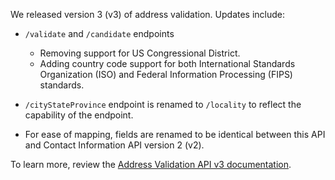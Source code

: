We released version 3 (v3) of address validation. Updates include:
- `/validate` and `/candidate` endpoints

     - Removing support for US Congressional District. 
     - Adding country code support for both International Standards Organization (ISO) and Federal Information Processing (FIPS) standards.

- `/cityStateProvince` endpoint is renamed to `/locality` to reflect the capability of the endpoint.

- For ease of mapping,  fields are renamed to be identical between this API and Contact Information API version 2 (v2).

To learn more, review the [Address Validation API v3 documentation](../address-validation/docs?version=v3).